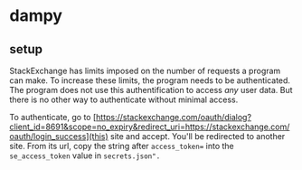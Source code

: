 # dampy

## setup
StackExchange has limits imposed on the number of requests a program can make. To increase these limits, the program needs to be authenticated. The program does not use this authentification to access *any* user data. But there is no other way to authenticate without minimal access.

To authenticate, go to [https://stackexchange.com/oauth/dialog?client_id=8691&scope=no_expiry&redirect_uri=https://stackexchange.com/oauth/login_success](this) site and accept. You'll be redirected to another site. From its url, copy the string after `access_token=` into the `se_access_token` value in `secrets.json".`